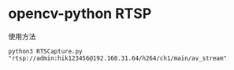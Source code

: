 # opencv-python RTSP

使用方法

```
python3 RTSCapture.py "rtsp://admin:hik123456@192.168.31.64/h264/ch1/main/av_stream"
```
